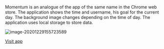 Momentum is an analogue of the app of the same name in the Chrome web store. The application shows the time and username, his goal for the current day. The background image changes depending on the time of day. The application uses local storage to store data.

![image-20201229155723589](C:\Users\Tom\AppData\Roaming\Typora\typora-user-images\image-20201229155723589.png)

[Visit app](https://rolling-scopes-school.github.io/olesnovikov-JS2020Q3/momentum/)
